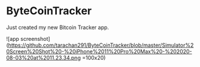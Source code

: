 # ByteCoinTracker
Just created my new Bitcoin Tracker app.

![app screenshot](https://github.com/tarachan291/ByteCoinTracker/blob/master/Simulator%20Screen%20Shot%20-%20iPhone%2011%20Pro%20Max%20-%202020-08-03%20at%2011.23.34.png =100x20)
